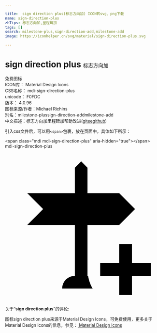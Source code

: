 ```yaml
---

title:  sign direction plus(标志方向加) ICON转svg、png下载
name: sign-direction-plus
zhTips: 标志方向加,里程碑加
tags: []
search: milestone-plus,sign-direction-add,milestone-add
image: https://iconhelper.cn/svg/material/sign-direction-plus.svg

---
```


# sign direction plus  <small style="font-size: 60%;font-weight: 100">标志方向加</small>


<div class="detail-page">
<p>
<span><span class="badge-success badge">免费图标</span> </span>
<br/>
<span>
ICON库：
<span class="badge-secondary badge">Material Design Icons</span> 
</span>
<br/>
<span>
CSS名称：
<span class="badge-secondary badge">mdi-sign-direction-plus</span> 
</span>
<br/>
<span>
unicode：
<span class="badge-secondary badge">F0FDC</span> 
<copy-btn content='F0FDC' btn-title=""></copy-btn>
<copy-btn :content='String.fromCodePoint(parseInt("F0FDC", 16))' btn-title="复制U"></copy-btn>
</span>
<br/>
<span>
版本：
<span class="badge-secondary badge">4.0.96</span> 
</span>
<br/>
<span>图标来源/作者：<span class="badge-light badge">Michael Richins</span></span> 
<br/>
<span>别名：<span class="badge-light badge">milestone-plus</span><span class="badge-light badge">sign-direction-add</span><span class="badge-light badge">milestone-add</span></span><br/><span class="zh-detail">中文描述：<span class="badge-primary badge">标志方向加</span><span class="badge-primary badge">里程碑加</span><span class="help-link"><span>帮助改进</span>(<a href="https://gitee.com/liuwave/icon-helper/edit/master/json/material/sign-direction-plus.json" target="_blank" rel="noopener noreferrer">gitee</a><a href="https://github.com/liuwave/icon-helper/edit/master/json/material/sign-direction-plus.json" target="_blank" rel="noopener noreferrer">github</a></span>)</span><br/>
</p>
</div>
<div class="alert alert-dark">
  <i class="mdi mdi-sign-direction-plus mdi-48px"></i>
  <i class="mdi mdi-sign-direction-plus mdi-36px"></i>
  <i class="mdi mdi-sign-direction-plus mdi-24px"></i>
  <i class="mdi mdi-sign-direction-plus mdi-18px"></i>
</div>
<div>
  <p>引入css文件后，可以用<code>&lt;span&gt;</code>包裹，放在页面中。具体如下所示：    
  </p>
  <div class="alert alert-primary" style="font-size: 14px">
    &lt;span class="mdi mdi-sign-direction-plus" aria-hidden="true"&gt;&lt;/span&gt;
    <copy-btn content='<span class="mdi mdi-sign-direction-plus" aria-hidden="true"></span>'></copy-btn>
  </div>
  <div class="alert alert-secondary">
    <i class="mdi mdi-sign-direction-plus"
    style="font-size: 24px"
    aria-hidden="true"></i> mdi-sign-direction-plus
    <copy-btn content="mdi-sign-direction-plus" btn-title="复制图标名称"></copy-btn>
  </div>
</div>
<div id="svg" class="svg-wrap">
<svg xmlns="http://www.w3.org/2000/svg" viewBox="0 0 24 24"><path d="M13 20H13.09A5.5 5.5 0 0 0 13.81 22H9A2 2 0 0 1 11 20V12H3.5L6 9.5L3.5 7H11V3L12 2L13 3V7H18L20.5 9.5L18 12H13M18 15V18H15V20H18V23H20V20H23V18H20V15Z" /></svg>
</div>
<detail full-name='mdi-sign-direction-plus'></detail>
<div class="icon-detail__container">
<p>关于“<b>sign direction plus</b>”的评论:</p>
</div>
<Vssue title="关于“sign direction plus”的评论" />    
<div><p>图标sign direction plus来源于Material Design Icons，可免费使用，更多关于 Material Design Icons的信息，参见：<a target="_blank" href="https://iconhelper.cn/material.html"> Material Design Icons</a>
</p></div>
